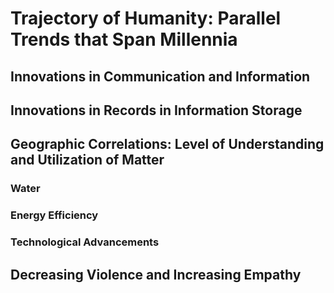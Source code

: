 # Trajectory of Humanity: Parallel Trends that Span Millennia

## Innovations in Communication and Information

## Innovations in Records in Information Storage

## Geographic Correlations: Level of Understanding and Utilization of Matter

### Water

### Energy Efficiency

### Technological Advancements

## Decreasing Violence and Increasing Empathy


